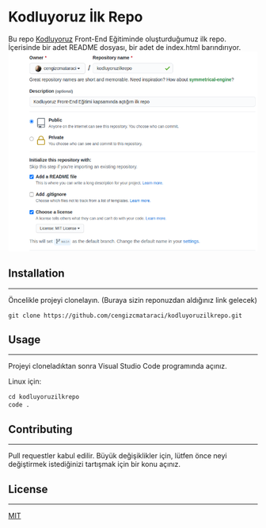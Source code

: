 # Kodluyoruz İlk Repo

Bu repo [Kodluyoruz](www.kodluyoruz.org) Front-End Eğitiminde oluşturduğumuz ilk repo. İçerisinde bir adet README dosyası, bir adet de index.html barındırıyor.
![Fotograf açıklaması](https://github.com/Kodluyoruz/taskforce/raw/main/git/odev1/figures/github.png)

## Installation
---
Öncelikle projeyi clonelayın. (Buraya sizin reponuzdan aldığınız link gelecek)

```
git clone https://github.com/cengizcmataraci/kodluyoruzilkrepo.git
```

## Usage
---
Projeyi cloneladıktan sonra Visual Studio Code programında açınız.

Linux için:

```
cd kodluyoruzilkrepo
code .
```

## Contributing
----

Pull requestler kabul edilir. Büyük değişiklikler için, lütfen önce neyi değiştirmek istediğinizi tartışmak için bir konu açınız.

## License
---

[MIT](www.google.com)